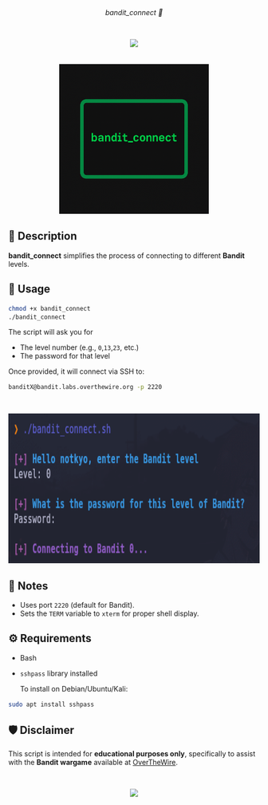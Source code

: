 
<div align="center"><i>bandit_connect 🦝</i></div>

&nbsp;

<p align="center"><a><img src="https://img.shields.io/badge/bandit__connect-Automated%20SSH%20Login-2ecc71?style=for-the-badge&logo=gnubash&logoColor=white"/></a></p>

<br>

<div align="center">
    <img height="300" src="./assets/bandit_connect.png" />
</div>

## 📜 Description

 **bandit_connect** simplifies the process of connecting to different **Bandit** levels.

 ## 🚀 Usage

```bash
chmod +x bandit_connect
./bandit_connect
```
The script will ask you for

   - The level number (e.g., `0`,`13`,`23`, etc.)
   - The password for that level

Once provided, it will connect via SSH to:

```bash
banditX@bandit.labs.overthewire.org -p 2220
   ```
&nbsp;

<div align="center">
    <img height="300" src="./assets/bandit_connect_example.PNG" />
</div>

## 🧩 Notes

- Uses port `2220` (default for Bandit).
- Sets the `TERM` variable to `xterm` for proper shell display.

## ⚙️ Requirements

- Bash
- `sshpass` library installed
  
  To install on Debian/Ubuntu/Kali:

```bash
sudo apt install sshpass
   ```

## 🛡️ Disclaimer

This script is intended for **educational purposes only**, specifically to assist with the **Bandit wargame** available at [OverTheWire](https://overthewire.org/wargames/).

&nbsp;

<p align="center"><a href="https://github.com/0xnotkyo/twt/blob/main/LICENSE"><img src="https://img.shields.io/static/v1?style=for-the-badge&label=LICENSE&message=MIT&colorA=3b4b74&colorB=b7c9f2"/></a></p>

